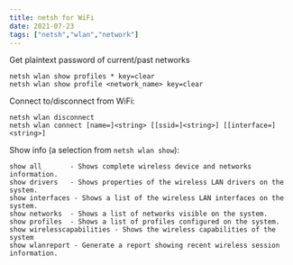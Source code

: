 ```yaml
---
title: netsh for WiFi
date: 2021-07-23
tags: ["netsh","wlan","network"]
---
```


Get plaintext password of current/past networks
```
netsh wlan show profiles * key=clear
netsh wlan show profile <network_name> key=clear
```

Connect to/disconnect from WiFi:
```
netsh wlan disconnect
netsh wlan connect [name=]<string> [[ssid=]<string>] [[interface=]<string>]
```

Show info (a selection from `netsh wlan show`):
```
show all       - Shows complete wireless device and networks information.
show drivers   - Shows properties of the wireless LAN drivers on the system.
show interfaces - Shows a list of the wireless LAN interfaces on the system.
show networks  - Shows a list of networks visible on the system.
show profiles  - Shows a list of profiles configured on the system.
show wirelesscapabilities - Shows the wireless capabilities of the system
show wlanreport - Generate a report showing recent wireless session information.
```

